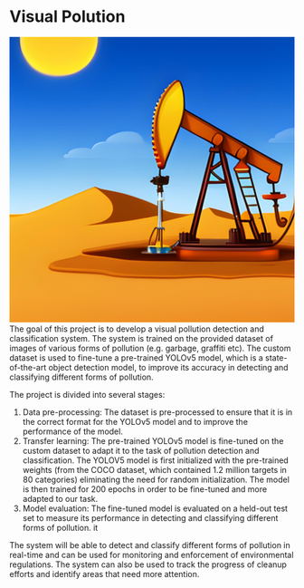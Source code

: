 # Visual Polution
![VisualPolution](https://github.com/kamel-yamani/visual-polution/blob/main/rop.png)
The goal of this project is to develop a visual pollution detection and classification system. The system is trained on the provided dataset of images of various forms of pollution (e.g. garbage, graffiti etc). The custom dataset is used to fine-tune a pre-trained YOLOv5 model, which is a state-of-the-art object detection model, to improve its accuracy in detecting and classifying different forms of pollution.

The project is divided into several stages:
1. Data pre-processing: The dataset is pre-processed to ensure that it is in the correct format for the YOLOv5 model and to improve the performance of the model.
2. Transfer learning: The pre-trained YOLOv5 model is fine-tuned on the custom dataset to adapt it to the task of pollution detection and classification. The YOLOV5 model is first initialized with the pre-trained weights (from the COCO dataset, which contained 1.2 million targets in 80 categories) eliminating the need for random initialization. The model is then trained for 200 epochs in order to be fine-tuned and more adapted to our task.
3. Model evaluation: The fine-tuned model is evaluated on a held-out test set to measure its performance in detecting and classifying different forms of pollution. it

The system will be able to detect and classify different forms of pollution in real-time and can be used for monitoring and enforcement of environmental regulations. The system can also be used to track the progress of cleanup efforts and identify areas that need more attention.
